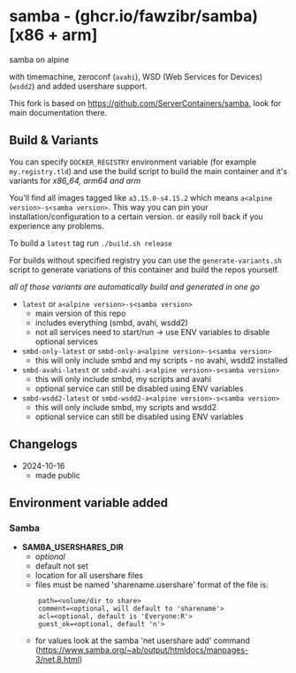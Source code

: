 # samba - (ghcr.io/fawzibr/samba) [x86 + arm]

samba on alpine

with timemachine, zeroconf (`avahi`), WSD (Web Services for Devices) (`wsdd2`) and added usershare support.

This fork is based on https://github.com/ServerContainers/samba, look for main documentation there.

## Build & Variants

You can specify `DOCKER_REGISTRY` environment variable (for example `my.registry.tld`)
and use the build script to build the main container and it's variants for _x86_64, arm64 and arm_

You'll find all images tagged like `a3.15.0-s4.15.2` which means `a<alpine version>-s<samba version>`.
This way you can pin your installation/configuration to a certain version. or easily roll back if you experience any problems.

To build a `latest` tag run `./build.sh release`

For builds without specified registry you can use the `generate-variants.sh` script to generate 
variations of this container and build the repos yourself.

_all of those variants are automatically build and generated in one go_

- `latest` or `a<alpine version>-s<samba version>`
    - main version of this repo
    - includes everything (smbd, avahi, wsdd2)
    - not all services need to start/run -> use ENV variables to disable optional services
- `smbd-only-latest` or `smbd-only-a<alpine version>-s<samba version>`
    - this will only include smbd and my scripts - no avahi, wsdd2 installed
- `smbd-avahi-latest` or `smbd-avahi-a<alpine version>-s<samba version>`
    - this will only include smbd, my scripts and avahi
    - optional service can still be disabled using ENV variables
- `smbd-wsdd2-latest` or `smbd-wsdd2-a<alpine version>-s<samba version>`
    - this will only include smbd, my scripts and wsdd2
    - optional service can still be disabled using ENV variables

## Changelogs

* 2024-10-16
    * made public

## Environment variable added 

### Samba

*  __SAMBA\_USERSHARES\_DIR__
    * _optional_
    * default not set
    * location for all usershare files 
    * files must be named 'sharename.usershare' format of the file is:
    ```
        path=<volume/dir to share>
        comment=<optional, will default to 'sharename'>
        acl=<optional, default is 'Everyone:R'>
        guest_ok=<optional, default 'n'>
    ```
    * for values look at the samba 'net usershare add' command (https://www.samba.org/~ab/output/htmldocs/manpages-3/net.8.html)
